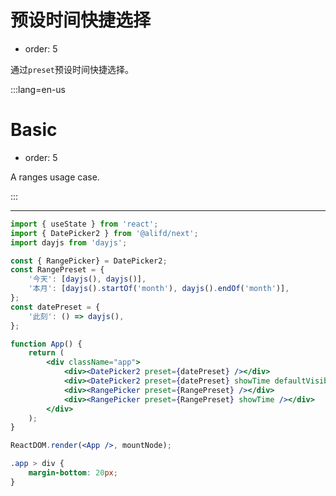 # 预设时间快捷选择

-   order: 5

通过`preset`预设时间快捷选择。

:::lang=en-us

# Basic

-   order: 5

A ranges usage case.

:::

---

```jsx
import { useState } from 'react';
import { DatePicker2 } from '@alifd/next';
import dayjs from 'dayjs';

const { RangePicker} = DatePicker2;
const RangePreset = {
    '今天': [dayjs(), dayjs()],
    '本月': [dayjs().startOf('month'), dayjs().endOf('month')],
};
const datePreset = {
    '此刻': () => dayjs(),
};

function App() {
    return (
        <div className="app">
            <div><DatePicker2 preset={datePreset} /></div>
            <div><DatePicker2 preset={datePreset} showTime defaultVisible /></div>
            <div><RangePicker preset={RangePreset} /></div>
            <div><RangePicker preset={RangePreset} showTime /></div>
        </div>
    );
}

ReactDOM.render(<App />, mountNode);
```

```css
.app > div {
    margin-bottom: 20px;
}
```
